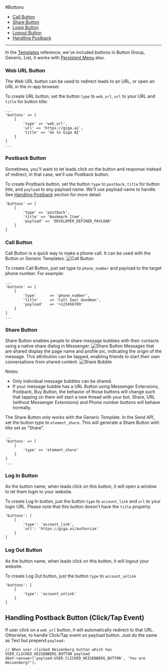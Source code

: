 #Buttons
- [Call Button](#call-button)
- [Share Button](#share-button)
- [Login Button](#login-button)
- [Logout Button](#logout-button)
- [Handling Postback](#handling-postback)

---

In the [Templates](/docs/wordpress/templates) reference, we've included buttons in Button Group, Generic, List, it works with [Persistent Menu](/docs/wordpress/thread-settings#persistent-menu) also.

<a name="web-url-button"></a>
### Web URL Button
The Web URL button can be used to redirect leads to an URL, or open an URL in the in-app browser.

To create URL button, set the button `type` to `web_url`, `url` to your URL and `title` for button title:
```
...
'buttons' => [
    [
        'type' => 'web_url',
        'url' => 'https://giga.ai',
        'title' => 'Go to Giga AI'
    ]
]
...
```

### Postback Button
Sometimes, you'll want to let leads click on the button and response instead of redirect, in that case, we'll use Postback button.

To create Postback button, set the button `type` to `postback`, `title` for button title, and `payload` to any payload name. We'll use payload name to handle. See [Handling Postback](#handling-postback) section for more detail:

```
'buttons' => [
    [
        'type' => 'postback',
        'title' => 'Bookmark Item',
        'payload' => 'DEVELOPER_DEFINED_PAYLOAD'
    ]
]
```

<a name="call-button"></a>
### Call Button
Call Button is a quick way to make a phone call. It can be used with the Button or Generic Templates.
![Call Button](https://scontent-hkg3-1.xx.fbcdn.net/t39.2365-6/14174889_175312432876430_128371202_n.png)

To create Call Button, just set type to `phone_number` and payload to the target phone number. For example:

```
...
'buttons' => [
    [
        'type'      => 'phone_number',
        'title'     => 'Call Saul Goodman',
        'payload'   => '+123456789'
    ]
]
...
```

<a name="share-button"></a>
### Share Button
Share Button enables people to share message bubbles with their contacts using a native share dialog in Messenger.
![Share Button](https://scontent-hkg3-1.xx.fbcdn.net/t39.2365-6/14235587_623632261149104_420720127_n.png)
Messages that are shared display the page name and profile pic, indicating the origin of the message. 
This attribution can be tapped, enabling friends to start their own conversations from shared content.
![Share Bubble](https://scontent-hkg3-1.xx.fbcdn.net/t39.2365-6/14130007_1097233913704658_67138787_n.png)

Notes: 
- Only individual message bubbles can be shared.
- If your message bubble has a URL Button using Messenger Extensions, Postback, Buy Button, the behavior of those buttons will change such that tapping on them will start a new thread with your bot. Share, URL (without Messenger Extensions) and Phone number buttons will behave normally.

The Share Button only works with the Generic Template. In the Send API, set the button type to `element_share`. This will generate a Share Button with title set as "Share".

```
...
'buttons' => [
    [
        'type' => 'element_share'
    ]            
]
...
```

<a name="login-button"></a>
### Log In Button
As the button name, when leads click on this button, it will open a window to let them login to your website. 

To create Log In button, just the button `type` to `account_link` and `url` to your login URL. Please note that this button doesn't have the `title` property.

```
'buttons': [
    [
        'type': 'account_link',
        'url': 'https://giga.ai/authorize'
    ]
]
```

<a name="logout-button"></a>
### Log Out Button
As the button name, when leads click on this button, it will logout your website.

To create Log Out button, just the button `type` to `account_unlink`

```
'buttons': [
    [
        'type': 'account_unlink'
    ]
]
```

<a name="handling-postback"></a>
## Handling Postback Button (Click/Tap Event)
If user click on a `web_url` button, it will automatically redirect to that URL. Otherwise, to handle Click/Tap event on payload button. Just do the same as Text but prepend `payload:`

```
// When user clicked Heisenberg button which has USER_CLICKED_HEISENBERG_BUTTON payload
$bot->answer('payload:USER_CLICKED_HEISENBERG_BUTTON', 'You are Heisenberg?');
```